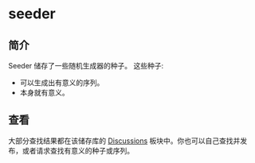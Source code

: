 # seeder

## 简介
Seeder 储存了一些随机生成器的种子。
这些种子:
- 可以生成出有意义的序列。
- 本身就有意义。

## 查看
大部分查找结果都在该储存库的 [Discussions](https://github.com/VentiStudios/seeder/discussions) 板块中。你也可以自己查找并发布，或者请求查找有意义的种子或序列。